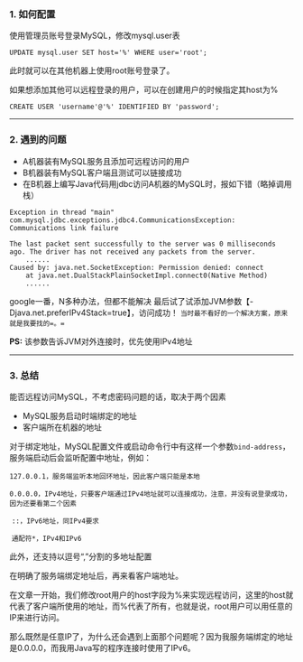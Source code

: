 ### 1. 如何配置

使用管理员账号登录MySQL，修改mysql.user表

```mysql
UPDATE mysql.user SET host='%' WHERE user='root';
```

此时就可以在其他机器上使用root账号登录了。

如果想添加其他可以远程登录的用户，可以在创建用户的时候指定其host为%

``` mysql
CREATE USER 'username'@'%' IDENTIFIED BY 'password';
```

---

### 2. 遇到的问题

  - A机器装有MySQL服务且添加可远程访问的用户
  - B机器装有MySQL客户端且测试可以链接成功
  - 在B机器上编写Java代码用jdbc访问A机器的MySQL时，报如下错（略掉调用栈）
```
Exception in thread "main" com.mysql.jdbc.exceptions.jdbc4.CommunicationsException: Communications link failure

The last packet sent successfully to the server was 0 milliseconds ago. The driver has not received any packets from the server.
	......
Caused by: java.net.SocketException: Permission denied: connect
	at java.net.DualStackPlainSocketImpl.connect0(Native Method)
	......
```
google一番，N多种办法，但都不能解决
最后试了试添加JVM参数【-Djava.net.preferIPv4Stack=true】，访问成功！
`当时最不看好的一个解决方案，原来就是我要找的=。=`

**PS:** 该参数告诉JVM对外连接时，优先使用IPv4地址

---

### 3. 总结

能否远程访问MySQL，不考虑密码问题的话，取决于两个因素

* MySQL服务启动时端绑定的地址
* 客户端所在机器的地址

对于绑定地址，MySQL配置文件或启动命令行中有这样一个参数`bind-address`，服务端启动后会监听配置中地址，例如：

​	`127.0.0.1，服务端监听本地回环地址，因此客户端只能是本地`

​	`0.0.0.0，IPv4地址，只要客户端通过IPv4地址就可以连接成功，注意，并没有说登录成功，因为还要看第二个因素`

​	`::，IPv6地址，同IPv4要求`

​	`通配符*，IPv4和IPv6`

此外，还支持以逗号“,”分割的多地址配置

在明确了服务端绑定地址后，再来看客户端地址。

在文章一开始，我们修改root用户的host字段为%来实现远程访问，这里的host就代表了客户端所使用的地址，而%代表了所有，也就是说，root用户可以用任意的IP来进行访问。

那么既然是任意IP了，为什么还会遇到上面那个问题呢？因为我服务端绑定的地址是0.0.0.0，而我用Java写的程序连接时使用了IPv6。